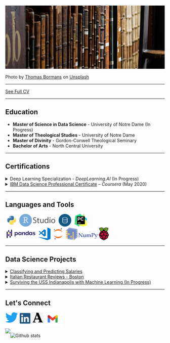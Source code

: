 <code><img height="200px" src="assets/thomas-bormans-IHQHXj3jv6E-unsplash.jpg"></code>

<span>Photo by <a href="https://unsplash.com/@thomasbormans?utm_source=unsplash&amp;utm_medium=referral&amp;utm_content=creditCopyText">Thomas Bormans</a> on <a href="https://unsplash.com/s/photos/old-books?utm_source=unsplash&amp;utm_medium=referral&amp;utm_content=creditCopyText">Unsplash</a></span>

___
<a href="https://github.com/dmsmiley/Smiley_CV">See Full CV</a>

___
## Education
* **Master of Science in Data Science** - University of Notre Dame (In Progress)
* **Master of Theological Studies** - University of Notre Dame
* **Master of Divinity** - Gordon-Conwell Theological Seminary
* **Bachelor of Arts** - North Central University
___
## Certifications
  <details><summary>
  Deep Learning Specialization - <em>DeepLearning.AI</em> (In Progress)
  </summary></details>
  
  <details><summary>
  <a href="https://coursera.org/share/374bbba40c6456b1f397e0cd05d2fccf">IBM Data Science Professional Certificate</a> – <em>Coursera</em> (May 2020)
  </summary>
  <br>
  <strong>150 Hours of Coursework and Projects</strong>
   <ol>
    <li>What is Data Science?</li>
    <li>Tools for Data Science</li>
    <li>Data Science Methodology</li>
    <li>Python for Data Science and AI</li>
    <li>Databases and SQL for Data Science with Python</li>
    <li>Data Analysis, Visualization, and Machine Learning with Python</li>
    <li><a href="https://github.com/dmsmiley/Italian_Restaurant_Review_Boston">Applied Data Science Capstone</a></li>
  </ol>
  </details>
  
___
## Languages and Tools
<code><img height="40" src="assets/python.png"></code>
<code><img height="40" src="assets/RStudio.png"></code>
<code><img height="40" src="assets/sql.png"></code>
<code><img height="40" src="assets/pycharm.png"></code>
<br>
<code><img height="40" src="assets/pandas.png"></code>
<code><img height="40" src="assets/visual-studio-code.png"></code>
<code><img height="40" src="assets/jupyter-notebook.png"></code>
<code><img height="40" src="assets/numpy.png"></code>
<code><img height="40" src="assets/raspberry.png"></code>

___
## Data Science Projects
  <details><summary>
  <a href='https://github.com/dmsmiley/Predicting-Salaries'<strong>Classifying and Predicting Salaries</strong></a>
  </summary>
  <br>
  <strong>Skills</strong>
  <ul>
    <li>Comparing classification machine learning algorithms: Logistic Regression, Decision Tree, Naive Bayes, and K-Nearest Neighbors</li>
    <li>Visualizing confusion matrices and AUROC</li>
  </ul>
  <strong>Python Libraries</strong>
  <ul>
    <li>Pandas</li>
    <li>NumPy</li>
    <li>Seaborn</li>
    <li>Scikit-Learn</li>
    <li>MatplotLib</li>
  </details>
  <details><summary>
  <a href='https://github.com/dmsmiley/Italian_Restaurant_Review_Boston'<strong>Italian Restaurant Reviews - Boston</strong></a>
  </summary>
  <br>
  <strong>Skills</strong>
  <ul>
    <li>Scrape restaurant reviews from FourSquare API</li>
    <li>Capture GeoJSON data from Boston Open Data</li>
  </ul>
  <strong>Python Libraries</strong>
  <ul>
    <li>Pandas</li>
    <li>NumPy</li>
    <li>BeautifulSoup</li>
    <li>Folium</li>
    <li>MatplotLib</li>
    <li>GeoPy</li>
  </details>
  <details><summary>
  <a href='https://github.com/dmsmiley/USS_Indianapolis'<strong>Surviving the USS Indianapolis with Machine Learning (In Progress)</strong></a>
  </summary>
  <br>
  <strong>Skills</strong>
  <ul>
    <li>Working with local archivists to collect and clean data</li>
    <li>Training and testing machine learning models</li>
    <li>Using logistic regression to predict survivability</li>
  </ul>
  <strong>Python Libraries</strong>
  <ul>
    <li>Pandas</li>
    <li>NumPy</li>
    <li>MatplotLib</li>
    <li>Seaborn</li>
    <li>Scikit-Learn</li>
  </details>

___
## Let's Connect

<a href="https://twitter.com/davidm_smiley">
  <img align="left" alt="David M. Smiley | Twitter" width="40px" src="assets/twitter-logo.png"/>
</a>
<a href="https://www.linkedin.com/in/david-m-smiley/">
  <img align="left" alt="David M. Smiley | LinkedIn" width="45px" src="assets/linkedin.png"/>
</a>
<a href="https://nd.academia.edu/DavidMSmiley">
  <img align="left" alt="David M. Smiley | Academia.edu" width="35px" src="assets/academia.png"/>
</a>
<a href="mailto:davidmsmiley@gmail.com">
  <img align="left" alt="David M. Smiley | Gmail" width="60px" src="assets/gmail.png"/>
</a>

<br>
<br>
<br>

<a href="https://github.com/dmsmiley/dmsmiley">
  <img align="left" src="https://github-readme-stats.vercel.app/api/top-langs/?username=dmsmiley&hide=java,html&title_color=ffffff&text_color=c9cacc&icon_color=2bbc8a&bg_color=1d1f21" />
</a>

![Github stats](https://github-readme-stats.vercel.app/api?username=dmsmiley&theme=highcontrast&show_icons=true&count_private=true)
